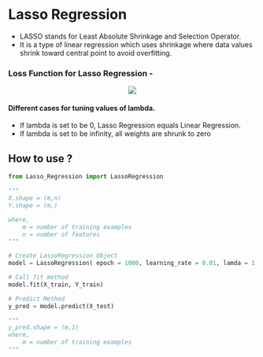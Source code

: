 # Lasso Regression
- LASSO stands for Least Absolute Shrinkage and Selection Operator. 
- It is a type of linear regression which uses shrinkage where data values shrink toward central point to avoid overfitting.

### Loss Function for Lasso Regression -
<p align="center">
  <img src="https://geeksforgeeks.org/wp-content/ql-cache/quicklatex.com-94965176c0038cdf5055dc2af5e7ec8e_l3.svg">
</p>

#### Different cases for tuning values of lambda.
- If lambda is set to be 0,   Lasso Regression equals Linear Regression.
- If lambda is set to be infinity, all weights are shrunk to zero

## How to use ?

```python
from Lasso_Regression import LassoRegression

"""
X.shape = (m,n)
Y.shape = (m,)

where,
    m = number of training examples
    n = number of features 
"""

# Create LassoRegression Object
model = LassoRegression( epoch = 1000, learning_rate = 0.01, lamda = 1 )

# Call fit method
model.fit(X_train, Y_train)

# Predict Method
y_pred = model.predict(X_test)

"""
y_pred.shape = (m,1)
where,
    m = number of training examples
"""
```

